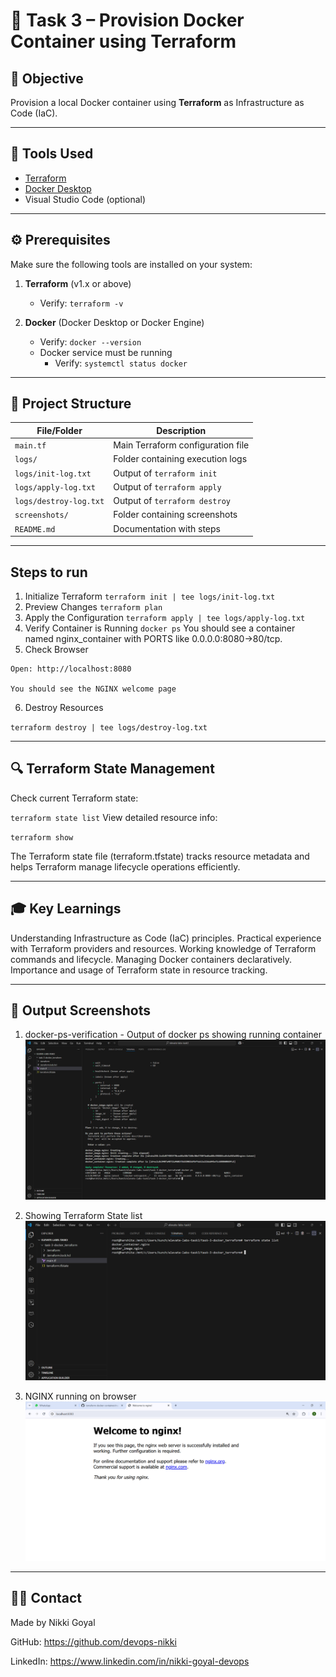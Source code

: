 # 🚀 Task 3 – Provision Docker Container using Terraform

## 🎯 Objective
Provision a local Docker container using **Terraform** as Infrastructure as Code (IaC).

---

## 🧰 Tools Used
- [Terraform](https://developer.hashicorp.com/terraform/downloads)
- [Docker Desktop](https://www.docker.com/products/docker-desktop/)
- Visual Studio Code (optional)

---

## ⚙️ Prerequisites
Make sure the following tools are installed on your system:

1. **Terraform** (v1.x or above)  
   - Verify: `terraform -v`

2. **Docker** (Docker Desktop or Docker Engine)  
   - Verify: `docker --version`
   - Docker service must be running
     - Verify: `systemctl status docker`

---

## 📁 Project Structure

| File/Folder                 | Description                                      |
|-----------------------------|--------------------------------------------------|
| `main.tf`                   | Main Terraform configuration file                |
| `logs/`                     | Folder containing execution logs                 |
| `logs/init-log.txt`         | Output of `terraform init`                       |
| `logs/apply-log.txt`        | Output of `terraform apply`                      |
| `logs/destroy-log.txt`      | Output of `terraform destroy`                    |
| `screenshots/`              | Folder containing screenshots                    |
| `README.md`                 | Documentation with steps                         |

---

## Steps to run

1. Initialize Terraform 
 `terraform init | tee logs/init-log.txt`
2. Preview Changes
  `terraform plan`
3. Apply the Configuration
  `terraform apply | tee logs/apply-log.txt`
4. Verify Container is Running
  `docker ps`
You should see a container named nginx_container with PORTS like 0.0.0.0:8080->80/tcp.
5. Check Browser
```
Open: http://localhost:8080

You should see the NGINX welcome page
```
6. Destroy Resources

  `terraform destroy | tee logs/destroy-log.txt`

---
## 🔍 Terraform State Management
Check current Terraform state:

`terraform state list`
View detailed resource info:

`terraform show`

The Terraform state file (terraform.tfstate) tracks resource metadata and helps Terraform manage lifecycle operations efficiently.
 
 --- 

## 🎓 Key Learnings

Understanding Infrastructure as Code (IaC) principles.
Practical experience with Terraform providers and resources.
Working knowledge of Terraform commands and lifecycle.
Managing Docker containers declaratively.
Importance and usage of Terraform state in resource tracking.

---

## 📸 Output Screenshots
 
1. docker-ps-verification - Output of docker ps showing running container
  ![Verifying Running Container](Output_screenshots/docker_ps.png)

2. Showing Terraform State list
  ![terraform-state-list](Output_screenshots/terraform_state_list.png)

3. NGINX running on browser
  ![nginx-browser](Output_screenshots/nginx_browser.png)

 ---

## 🙋‍♀️ Contact

Made by Nikki Goyal

GitHub: https://github.com/devops-nikki

LinkedIn: https://www.linkedin.com/in/nikki-goyal-devops

